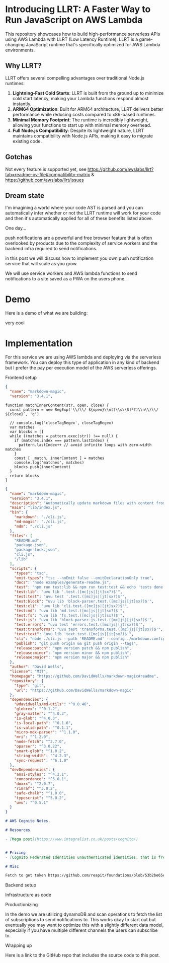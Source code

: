 # Introducing LLRT: A Faster Way to Run JavaScript on AWS Lambda

This repository showcases how to build high-performance serverless APIs using AWS Lambda with LLRT (Low Latency Runtime). LLRT is a game-changing JavaScript runtime that's specifically optimized for AWS Lambda environments.

## Why LLRT?

LLRT offers several compelling advantages over traditional Node.js runtimes:

1. **Lightning-Fast Cold Starts**: LLRT is built from the ground up to minimize cold start latency, making your Lambda functions respond almost instantly.
2. **ARM64 Optimization**: Built for ARM64 architecture, LLRT delivers better performance while reducing costs compared to x86-based runtimes.
3. **Minimal Memory Footprint**: The runtime is incredibly lightweight, allowing your functions to start up with minimal memory overhead.
4. **Full Node.js Compatibility**: Despite its lightweight nature, LLRT maintains compatibility with Node.js APIs, making it easy to migrate existing code.

## Gotchas

Not every feature is supported yet, see https://github.com/awslabs/llrt?tab=readme-ov-file#compatibility-matrix & https://github.com/awslabs/llrt/issues

## Dream state

I'm imagining a world where your code AST is parsed and you can automatically infer whether or not the LLRT runtime will work for your code and then it's automatically applied for all of these benefits listed above.

One day...

<!-- docs FILE
  src="./x.md"
  shiftHeaders=-1
  removeLeadingH1
-->
push notifications are a powerful and free browser feature that is often overlooked by products due to the complexity of service workers and the backend infra required to send notifications.

in this post we will discuss how to implement you own push notification service that will scale as you grow.

We will use service workers and AWS lambda functions to send notifications to a site saved as a PWA on the users phone.

# Demo

Here is a demo of what we are building:

very cool

# Implementation

For this service we are using AWS lambda and deploying via the serverless framework. You can deploy this type of application in any kind of backend but I prefer the pay per execution model of the AWS serverless offerings.

Frontend setup


```json
{
  "name": "markdown-magic",
  "version": "3.4.1",
```

```test
function matchInnerContent(str, open, close) {
  const pattern = new RegExp(`\\/\\/ ${open}\\n([\\s\\S]*?)\\n\\/\\/ ${close}`, 'g')

  // console.log('closeTagRegex', closeTagRegex)
  var matches
  var blocks = []
  while ((matches = pattern.exec(str)) !== null) {
    if (matches.index === pattern.lastIndex) {
      pattern.lastIndex++ // avoid infinite loops with zero-width matches
    }
    const [ _match, innerContent ] = matches
    console.log('matches', matches)
    blocks.push(innerContent)
  }
  return blocks
}
```

```json
{
  "name": "markdown-magic",
  "version": "3.4.1",
  "description": "Automatically update markdown files with content from external sources",
  "main": "lib/index.js",
  "bin": {
    "markdown": "./cli.js",
    "md-magic": "./cli.js",
    "mdm": "./cli.js"
  },
  "files": [
    "README.md",
    "package.json",
    "package-lock.json",
    "cli.js",
    "/lib"
  ],
  "scripts": {
    "types": "tsc",
    "emit-types": "tsc --noEmit false --emitDeclarationOnly true",
    "docs": "node examples/generate-readme.js",
    "test": "npm run test:lib && npm run test:test && echo 'tests done'",
    "test:lib": "uvu lib '.test.([mc]js|[jt]sx?)$'",
    "test:test": "uvu test '.test.([mc]js|[jt]sx?)$'",
    "test:block": "uvu lib 'block-parser.test.([mc]js|[jt]sx?)$'",
    "test:cli": "uvu lib 'cli.test.([mc]js|[jt]sx?)$'",
    "test:md": "uvu lib 'md.test.([mc]js|[jt]sx?)$'",
    "test:fs": "uvu lib 'fs.test.([mc]js|[jt]sx?)$'",
    "test:js": "uvu lib 'block-parser-js.test.([mc]js|[jt]sx?)$'",
    "test:errors": "uvu test 'errors.test.([mc]js|[jt]sx?)$'",
    "test:transforms": "uvu test 'transforms.test.([mc]js|[jt]sx?)$'",
    "test:text": "uvu lib 'text.test.([mc]js|[jt]sx?)$'",
    "cli": "node ./cli.js --path 'README.md' --config ./markdown.config.js",
    "publish": "git push origin && git push origin --tags",
    "release:patch": "npm version patch && npm publish",
    "release:minor": "npm version minor && npm publish",
    "release:major": "npm version major && npm publish"
  },
  "author": "David Wells",
  "license": "MIT",
  "homepage": "https://github.com/DavidWells/markdown-magic#readme",
  "repository": {
    "type": "git",
    "url": "https://github.com/DavidWells/markdown-magic"
  },
  "dependencies": {
    "@davidwells/md-utils": "^0.0.46",
    "globrex": "^0.1.2",
    "gray-matter": "^4.0.3",
    "is-glob": "^4.0.3",
    "is-local-path": "^0.1.6",
    "is-valid-path": "^0.1.1",
    "micro-mdx-parser": "^1.1.0",
    "mri": "^1.2.0",
    "node-fetch": "^2.7.0",
    "oparser": "^3.0.22",
    "smart-glob": "^1.0.2",
    "string-width": "^4.2.3",
    "sync-request": "^6.1.0"
  },
  "devDependencies": {
    "ansi-styles": "^4.2.1",
    "concordance": "^5.0.1",
    "doxxx": "^2.0.7",
    "rimraf": "^3.0.2",
    "safe-chalk": "^1.0.0",
    "typescript": "^5.0.2",
    "uvu": "^0.5.1"
  }
}
```

<!-- doc-genx CODE src="github.com/DavidWells/notes/blob/master/cognito.md" accessToken='process.env.GITHUB_LAST_EDITED_TOKEN' isPrivate -->
```md
# AWS Cognito Notes.

# Resources

- [Mega post](https://www.integralist.co.uk/posts/cognito/)


# Pricing
- [Cognito Federated Identities unauthenticated identities, that is free](https://forums.aws.amazon.com/thread.jspa?threadID=268422)

# Misc

Fetch to get token https://github.com/reapit/foundations/blob/53b2be65ea69d5f1338dbea6e5028c7599d78cf7/packages/connect-session/src/browser/index.ts#L125-L163
```

Backend setup

Infrastructure as code

Productionizing

In the demo we are utilizing dynamoDB and scan operations to fetch the list of subscriptions to send notifications to. This works okay to start out but eventually you may want to optimize this with a slightly different data model, especially if you have multiple different channels the users can subscribe to.

Wrapping up

Here is a link to the GitHub repo that includes the source code to this post.
<!-- /docs -->
